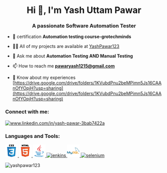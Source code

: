   <h1 align="center">Hi 👋, I'm Yash Uttam Pawar</h1>
<h3 align="center">A passionate Software Automation Tester</h3>

- 🌱 certification **Automation testing course-grotechminds**

- 👨‍💻 All of my projects are available at [YashPawar123](YashPawar123)

- 💬 Ask me about **Automation Testing AND Manual Testing**

- 📫 How to reach me **pawaryash1215@gmail.com**

- 📄 Know about my experiences [https://drive.google.com/drive/folders/1KVubdPnu2beMPimn5Js16CAAnOfYOpjH?usp=sharing](https://drive.google.com/drive/folders/1KVubdPnu2beMPimn5Js16CAAnOfYOpjH?usp=sharing)

<h3 align="left">Connect with me:</h3>
<p align="left">
<a href="https://linkedin.com/in/www.linkedin.com/in/yash-pawar-3bab7422a" target="blank"><img align="center" src="https://raw.githubusercontent.com/rahuldkjain/github-profile-readme-generator/master/src/images/icons/Social/linked-in-alt.svg" alt="www.linkedin.com/in/yash-pawar-3bab7422a" height="30" width="40" /></a>
</p>

<h3 align="left">Languages and Tools:</h3>
<p align="left"> <a href="https://www.w3schools.com/css/" target="_blank" rel="noreferrer"> <img src="https://raw.githubusercontent.com/devicons/devicon/master/icons/css3/css3-original-wordmark.svg" alt="css3" width="40" height="40"/> </a> <a href="https://www.w3.org/html/" target="_blank" rel="noreferrer"> <img src="https://raw.githubusercontent.com/devicons/devicon/master/icons/html5/html5-original-wordmark.svg" alt="html5" width="40" height="40"/> </a> <a href="https://www.java.com" target="_blank" rel="noreferrer"> <img src="https://raw.githubusercontent.com/devicons/devicon/master/icons/java/java-original.svg" alt="java" width="40" height="40"/> </a> <a href="https://www.jenkins.io" target="_blank" rel="noreferrer"> <img src="https://www.vectorlogo.zone/logos/jenkins/jenkins-icon.svg" alt="jenkins" width="40" height="40"/> </a> <a href="https://www.mysql.com/" target="_blank" rel="noreferrer"> <img src="https://raw.githubusercontent.com/devicons/devicon/master/icons/mysql/mysql-original-wordmark.svg" alt="mysql" width="40" height="40"/> </a> <a href="https://www.selenium.dev" target="_blank" rel="noreferrer"> <img src="https://raw.githubusercontent.com/detain/svg-logos/780f25886640cef088af994181646db2f6b1a3f8/svg/selenium-logo.svg" alt="selenium" width="40" height="40"/> </a> </p>

<p><img align="center" src="https://github-readme-stats.vercel.app/api/top-langs?username=yashpawar123&show_icons=true&locale=en&layout=compact" alt="yashpawar123" /></p>

